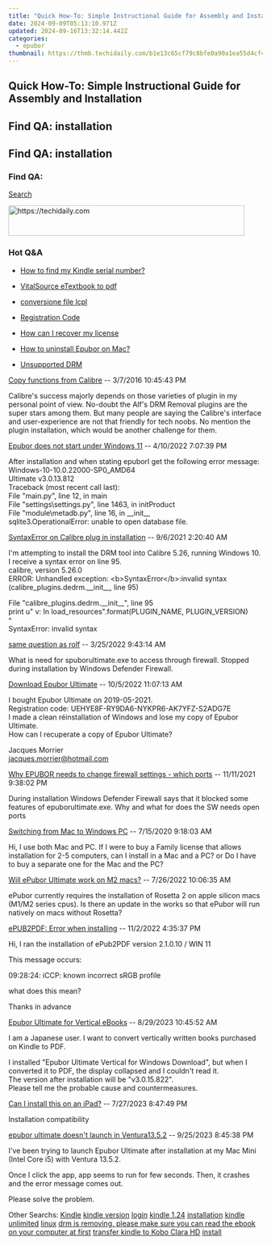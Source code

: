 ```yaml
---
title: "Quick How-To: Simple Instructional Guide for Assembly and Installation"
date: 2024-09-09T05:13:10.971Z
updated: 2024-09-16T13:32:14.442Z
categories:
  - epubor
thumbnail: https://thmb.techidaily.com/b1e13c65cf79c8bfe0a90a1ea55d4cf4b25b6f465fd497be9c6686a8f2877ff5.jpg
---
```


## Quick How-To: Simple Instructional Guide for Assembly and Installation

## Find QA: installation

## Find QA: installation

### Find QA:

[Search](http://www.epubor.com/Search.aspx?SystemID=46 "Find QA") 

<!-- affiliate ads begin -->
<a href="https://25home.pxf.io/c/5597632/2123480/16836" target="_top" id="2123480">
  <img src="//a.impactradius-go.com/display-ad/16836-2123480" border="0" alt="https://techidaily.com" width="468" height="60"/>
</a>
<img height="0" width="0" src="https://25home.pxf.io/i/5597632/2123480/16836" style="position:absolute;visibility:hidden;" border="0" />
<!-- affiliate ads end -->

### Hot Q&A

* [How to find my Kindle serial number?](https://tools.techidaily.com/epubor/products/)
* [VitalSource eTextbook to pdf](https://tools.techidaily.com/epubor/products/)
* [conversione file lcpl](https://tools.techidaily.com/epubor/products/)
* [Registration Code](https://tools.techidaily.com/epubor/products/)

* [How can I recover my license](https://tools.techidaily.com/epubor/products/)
* [How to uninstall Epubor on Mac?](https://tools.techidaily.com/epubor/products/)
* [Unsupported DRM](https://tools.techidaily.com/epubor/products/)

[Copy functions from Calibre](https://tools.techidaily.com/epubor/products/) \-- 3/7/2016 10:45:43 PM 

Calibre's success majorly depends on those varieties of plugin in my personal point of view. No-doubt the Alf's DRM Removal plugins are the super stars among them. But many people are saying the Calibre's interface and user-experience are not that friendly for tech noobs. No mention the plugin installation, which would be another challenge for them.

[Epubor does not start under Windows 11](https://tools.techidaily.com/epubor/products/) \-- 4/10/2022 7:07:39 PM 

After installation and when stating epuborI get the following error message:  
 Windows-10-10.0.22000-SP0\_AMD64  
 Ultimate v3.0.13.812  
 Traceback (most recent call last):  
 File "main.py", line 12, in main  
 File "settings\\settings.py", line 1463, in initProduct  
 File "module\\metadb.py", line 16, in \_\_init\_\_  
 sqlite3.OperationalError: unable to open database file.  

[SyntaxError on Calibre plug in installation](https://tools.techidaily.com/epubor/products/) \-- 9/6/2021 2:20:40 AM 

I'm attempting to install the DRM tool into Calibre 5.26, running Windows 10\. I receive a syntax error on line 95.  
 calibre, version 5.26.0  
 ERROR: Unhandled exception: &lt;b&gt;SyntaxError&lt;/b&gt;:invalid syntax (calibre\_plugins.dedrm.\_\_init\_\_, line 95)

  
 File "calibre\_plugins.dedrm.\_\_init\_\_", line 95  
 print u" v: In load\_resources".format(PLUGIN\_NAME, PLUGIN\_VERSION)  
 ^  
 SyntaxError: invalid syntax

[same question as rolf](https://tools.techidaily.com/epubor/products/) \-- 3/25/2022 9:43:14 AM 

What is need for spuborultimate.exe to access through firewall. Stopped during installation by Windows Defender Firewall.

[Download Epubor Ultimate](https://tools.techidaily.com/epubor/ultimate/) \-- 10/5/2022 11:07:13 AM 

I bought Epubor Ultimate on 2019-05-2021.  
 Registration code: UEHYE8F-RY9DA6-NYKPR6-AK7YFZ-S2ADG7E  
 I made a clean réinstallation of Windows and lose my copy of Epubor Ultimate.  
 How can I recuperate a copy of Epubor Ultimate?

 Jacques Morrier  
 jacques.morrier@hotmail.com  

[Why EPUBOR needs to change firewall settings - which ports](https://tools.techidaily.com/epubor/products/) \-- 11/11/2021 9:38:02 PM 

During installation Windows Defender Firewall says that it blocked some features of epuborultimate.exe. Why and what for does the SW needs open ports

[Switching from Mac to Windows PC](https://tools.techidaily.com/epubor/products/) \-- 7/15/2020 9:18:03 AM 

Hi, I use both Mac and PC. If I were to buy a Family license that allows installation for 2-5 computers, can I install in a Mac and a PC? or Do I have to buy a separate one for the Mac and the PC?

[Will ePubor Ultimate work on M2 macs?](https://tools.techidaily.com/epubor/ultimate/) \-- 7/26/2022 10:06:35 AM 

ePubor currently requires the installation of Rosetta 2 on apple silicon macs (M1/M2 series cpus). Is there an update in the works so that ePubor will run natively on macs without Rosetta?

[ePUB2PDF: Error when installing](https://tools.techidaily.com/epubor/products/) \-- 11/2/2022 4:35:37 PM 

Hi, I ran the installation of ePub2PDF version 2.1.0.10 / WIN 11

 This message occurs:

 09:28:24: iCCP: known incorrect sRGB profile

 what does this mean?

 Thanks in advance

[Epubor Ultimate for Vertical eBooks](https://tools.techidaily.com/epubor/ultimate/) \-- 8/29/2023 10:45:52 AM 

I am a Japanese user. I want to convert vertically written books purchased on Kindle to PDF.

 I installed "Epubor Ultimate Vertical for Windows Download", but when I converted it to PDF, the display collapsed and I couldn't read it.  
 The version after installation will be "v3.0.15.822".  
 Please tell me the probable cause and countermeasures.

[Can I install this on an iPad?](https://tools.techidaily.com/epubor/products/) \-- 7/27/2023 8:47:49 PM 

Installation compatibility 

[epubor ultimate doesn't launch in Ventura13.5.2](https://tools.techidaily.com/epubor/ultimate/) \-- 9/25/2023 8:45:38 PM 

I've been trying to launch Epubor Ultimate after installation at my Mac Mini (Intel Core i5) with Ventura 13.5.2.

 Once I click the app, app seems to run for few seconds. Then, it crashes and the error message comes out.

 Please solve the problem.

 Other Searchs: [Kindle](https://tools.techidaily.com/epubor/products/) [kindle version](https://tools.techidaily.com/epubor/products/) [login](https://tools.techidaily.com/epubor/products/) [kindle 1.24](https://tools.techidaily.com/epubor/products/) [installation](https://tools.techidaily.com/epubor/products/) [kindle unlimited](https://tools.techidaily.com/epubor/products/) [linux](https://tools.techidaily.com/epubor/products/) [drm is removing, please make sure you can read the ebook on your computer at first](https://tools.techidaily.com/epubor/products/) [transfer kindle to Kobo Clara HD](https://tools.techidaily.com/epubor/transfer/) [install](https://tools.techidaily.com/epubor/products/)

<ins class="adsbygoogle"
     style="display:block"
     data-ad-format="autorelaxed"
     data-ad-client="ca-pub-7571918770474297"
     data-ad-slot="1223367746"></ins>

<ins class="adsbygoogle"
     style="display:block"
     data-ad-client="ca-pub-7571918770474297"
     data-ad-slot="8358498916"
     data-ad-format="auto"
     data-full-width-responsive="true"></ins>



